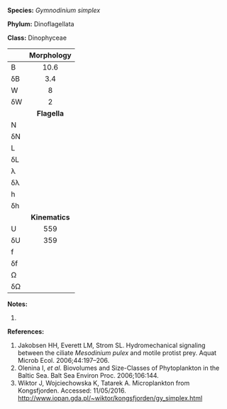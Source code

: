 **Species:** *Gymnodinium simplex*

**Phylum:** Dinoflagellata

**Class:** Dinophyceae

|    | **Morphology** |
|:-- | :------------: |
| B  | 10.6 |
| δB | 3.4 |
| W  | 8 |
| δW | 2 |
|    | **Flagella** |
| N  |  |
| δN |  |
| L  |  |
| δL |  |
| λ  |  |
| δλ |  |
| h  |  |
| δh |  |
|    | **Kinematics** |
| U  | 559 |
| δU | 359 |
| f  |  |
| δf |  |
| Ω  |  |
| δΩ |  |

**Notes:**

1.

**References:**

1. Jakobsen HH, Everett LM, Strom SL.  Hydromechanical signaling between the ciliate *Mesodinium pulex* and motile protist prey.  Aquat Microb Ecol. 2006;44:197–206.
1. Olenina I, *et al*.  Biovolumes and Size-Classes of Phytoplankton in the Baltic Sea.  Balt Sea Environ Proc. 2006;106:144.
1. Wiktor J, Wojciechowska K, Tatarek A. Microplankton from Kongsfjorden. Accessed: 11/05/2016. http://www.iopan.gda.pl/~wiktor/kongsfjorden/gy_simplex.html

